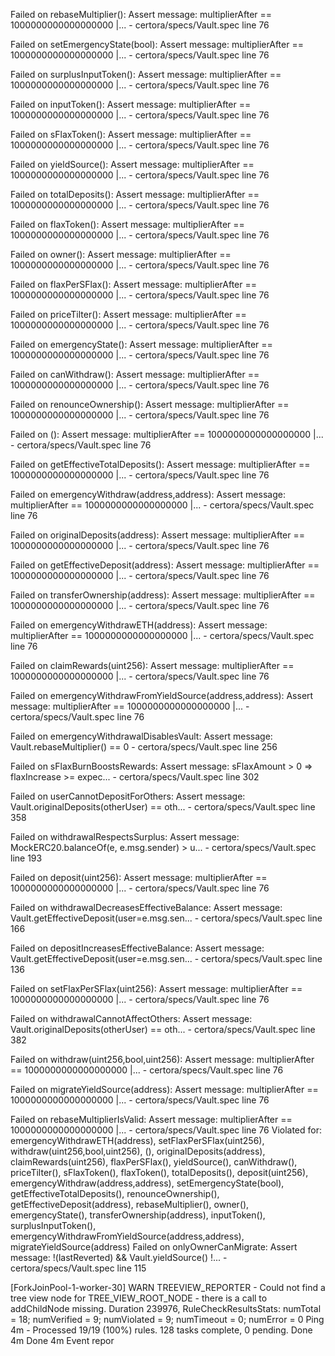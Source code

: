 Failed on rebaseMultiplier():
Assert message: multiplierAfter == 1000000000000000000 |... - certora/specs/Vault.spec line 76

Failed on setEmergencyState(bool):
Assert message: multiplierAfter == 1000000000000000000 |... - certora/specs/Vault.spec line 76

Failed on surplusInputToken():
Assert message: multiplierAfter == 1000000000000000000 |... - certora/specs/Vault.spec line 76

Failed on inputToken():
Assert message: multiplierAfter == 1000000000000000000 |... - certora/specs/Vault.spec line 76

Failed on sFlaxToken():
Assert message: multiplierAfter == 1000000000000000000 |... - certora/specs/Vault.spec line 76

Failed on yieldSource():
Assert message: multiplierAfter == 1000000000000000000 |... - certora/specs/Vault.spec line 76

Failed on totalDeposits():
Assert message: multiplierAfter == 1000000000000000000 |... - certora/specs/Vault.spec line 76

Failed on flaxToken():
Assert message: multiplierAfter == 1000000000000000000 |... - certora/specs/Vault.spec line 76

Failed on owner():
Assert message: multiplierAfter == 1000000000000000000 |... - certora/specs/Vault.spec line 76

Failed on flaxPerSFlax():
Assert message: multiplierAfter == 1000000000000000000 |... - certora/specs/Vault.spec line 76

Failed on priceTilter():
Assert message: multiplierAfter == 1000000000000000000 |... - certora/specs/Vault.spec line 76

Failed on emergencyState():
Assert message: multiplierAfter == 1000000000000000000 |... - certora/specs/Vault.spec line 76

Failed on canWithdraw():
Assert message: multiplierAfter == 1000000000000000000 |... - certora/specs/Vault.spec line 76

Failed on renounceOwnership():
Assert message: multiplierAfter == 1000000000000000000 |... - certora/specs/Vault.spec line 76

Failed on <receiveOrFallback>():
Assert message: multiplierAfter == 1000000000000000000 |... - certora/specs/Vault.spec line 76

Failed on getEffectiveTotalDeposits():
Assert message: multiplierAfter == 1000000000000000000 |... - certora/specs/Vault.spec line 76

Failed on emergencyWithdraw(address,address):
Assert message: multiplierAfter == 1000000000000000000 |... - certora/specs/Vault.spec line 76

Failed on originalDeposits(address):
Assert message: multiplierAfter == 1000000000000000000 |... - certora/specs/Vault.spec line 76

Failed on getEffectiveDeposit(address):
Assert message: multiplierAfter == 1000000000000000000 |... - certora/specs/Vault.spec line 76

Failed on transferOwnership(address):
Assert message: multiplierAfter == 1000000000000000000 |... - certora/specs/Vault.spec line 76

Failed on emergencyWithdrawETH(address):
Assert message: multiplierAfter == 1000000000000000000 |... - certora/specs/Vault.spec line 76

Failed on claimRewards(uint256):
Assert message: multiplierAfter == 1000000000000000000 |... - certora/specs/Vault.spec line 76

Failed on emergencyWithdrawFromYieldSource(address,address):
Assert message: multiplierAfter == 1000000000000000000 |... - certora/specs/Vault.spec line 76

Failed on emergencyWithdrawalDisablesVault:
Assert message: Vault.rebaseMultiplier() == 0 - certora/specs/Vault.spec line 256

Failed on sFlaxBurnBoostsRewards:
Assert message: sFlaxAmount > 0 => flaxIncrease >= expec... - certora/specs/Vault.spec line 302

Failed on userCannotDepositForOthers:
Assert message: Vault.originalDeposits(otherUser) == oth... - certora/specs/Vault.spec line 358

Failed on withdrawalRespectsSurplus:
Assert message: MockERC20.balanceOf(e, e.msg.sender) > u... - certora/specs/Vault.spec line 193

Failed on deposit(uint256):
Assert message: multiplierAfter == 1000000000000000000 |... - certora/specs/Vault.spec line 76

Failed on withdrawalDecreasesEffectiveBalance:
Assert message: Vault.getEffectiveDeposit(user=e.msg.sen... - certora/specs/Vault.spec line 166

Failed on depositIncreasesEffectiveBalance:
Assert message: Vault.getEffectiveDeposit(user=e.msg.sen... - certora/specs/Vault.spec line 136

Failed on setFlaxPerSFlax(uint256):
Assert message: multiplierAfter == 1000000000000000000 |... - certora/specs/Vault.spec line 76

Failed on withdrawalCannotAffectOthers:
Assert message: Vault.originalDeposits(otherUser) == oth... - certora/specs/Vault.spec line 382

Failed on withdraw(uint256,bool,uint256):
Assert message: multiplierAfter == 1000000000000000000 |... - certora/specs/Vault.spec line 76

Failed on migrateYieldSource(address):
Assert message: multiplierAfter == 1000000000000000000 |... - certora/specs/Vault.spec line 76

Failed on rebaseMultiplierIsValid:
Assert message: multiplierAfter == 1000000000000000000 |... - certora/specs/Vault.spec line 76
Violated for: 
emergencyWithdrawETH(address),
setFlaxPerSFlax(uint256),
withdraw(uint256,bool,uint256),
<receiveOrFallback>(),
originalDeposits(address),
claimRewards(uint256),
flaxPerSFlax(),
yieldSource(),
canWithdraw(),
priceTilter(),
sFlaxToken(),
flaxToken(),
totalDeposits(),
deposit(uint256),
emergencyWithdraw(address,address),
setEmergencyState(bool),
getEffectiveTotalDeposits(),
renounceOwnership(),
getEffectiveDeposit(address),
rebaseMultiplier(),
owner(),
emergencyState(),
transferOwnership(address),
inputToken(),
surplusInputToken(),
emergencyWithdrawFromYieldSource(address,address),
migrateYieldSource(address)
Failed on onlyOwnerCanMigrate:
Assert message: !(lastReverted) && Vault.yieldSource() !... - certora/specs/Vault.spec line 115

[ForkJoinPool-1-worker-30] WARN TREEVIEW_REPORTER - Could not find a tree view node for TREE_VIEW_ROOT_NODE - there is a call to addChildNode missing.
Duration 239976, RuleCheckResultsStats: numTotal = 18; numVerified = 9; numViolated = 9; numTimeout = 0; numError = 0
Ping 4m - Processed 19/19 (100%) rules. 128 tasks complete, 0 pending.
Done 4m
Done 4m
Event repor
